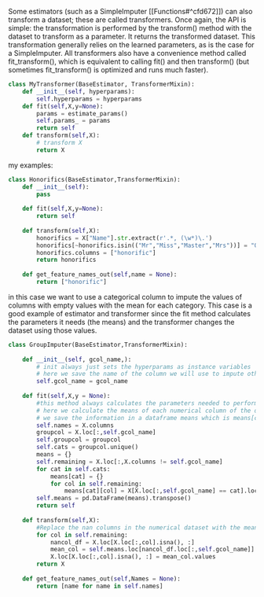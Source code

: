 Some estimators (such as a SimpleImputer [[Functions#^cfd672]]) can also transform a dataset; these are called transformers. Once again, the API is simple: the transformation is performed by the transform() method with the dataset to transform as a parameter. It returns the transformed dataset. This transformation generally relies on the learned parameters, as is the case for a SimpleImputer. All transformers also have a convenience method called fit_transform(), which is equivalent to calling fit() and then transform() (but sometimes fit_transform() is optimized and runs much faster).

```python
class MyTransformer(BaseEstimator, TransformerMixin):
	def __init__(self, hyperparams):
		self.hyperparams = hyperparams
	def fit(self,X,y=None):
		params = estimate_params()
		self.params_ = params
		return self
	def transform(self,X):
		# transform X
		return X
```

my examples:
```python
class Honorifics(BaseEstimator,TransformerMixin):
    def __init__(self):
        pass
    
    def fit(self,X,y=None):
        return self
    
    def transform(self,X):
        honorifics = X["Name"].str.extract(r'.*, (\w*)\.')
        honorifics[~honorifics.isin(("Mr","Miss","Master","Mrs"))] = "Other"
        honorifics.columns = ["honorific"]
        return honorifics
    
    def get_feature_names_out(self,name = None):
        return ["honorific"]
```
in this case we want to use a categorical column to impute the values of columns with empty values with the mean for each category.
This case is a good example of estimator and transformer since the fit method calculates the parameters it needs (the means) and the transformer changes the dataset using those values.
```python
class GroupImputer(BaseEstimator,TransformerMixin):
    
    def __init__(self, gcol_name,):
	    # init always just sets the hyperparams as instance variables 
		# here we save the name of the column we will use to impute others as gcol_name
        self.gcol_name = gcol_name
    
    def fit(self,X,y = None):
	    #this method always calculates the parameters needed to perform further operations
		# here we calculate the means of each numerical column of the dataset other than groupcol for each category in groupcol
		# we save the information in a dataframe means which is means[cat][col] is the mean of the cases in column col where their category in gcol is cat
        self.names = X.columns
        groupcol = X.loc[:,self.gcol_name]
        self.groupcol = groupcol
        self.cats = groupcol.unique()
        means = {}
        self.remaining = X.loc[:,X.columns != self.gcol_name]
        for cat in self.cats:
            means[cat] = {}
            for col in self.remaining:
                means[cat][col] = X[X.loc[:,self.gcol_name] == cat].loc[:,col].mean()
        self.means = pd.DataFrame(means).transpose()
        return self
    
    def transform(self,X):
		#Replace the nan columns in the numerical dataset with the mean for that column in the category the nan entry has in gcol
        for col in self.remaining:
            nancol_df = X.loc[X.loc[:,col].isna(), :]
            mean_col = self.means.loc[nancol_df.loc[:,self.gcol_name]].reset_index()
            X.loc[X.loc[:,col].isna(), :] = mean_col.values
        return X
    
    def get_feature_names_out(self,Names = None):
        return [name for name in self.names]
```